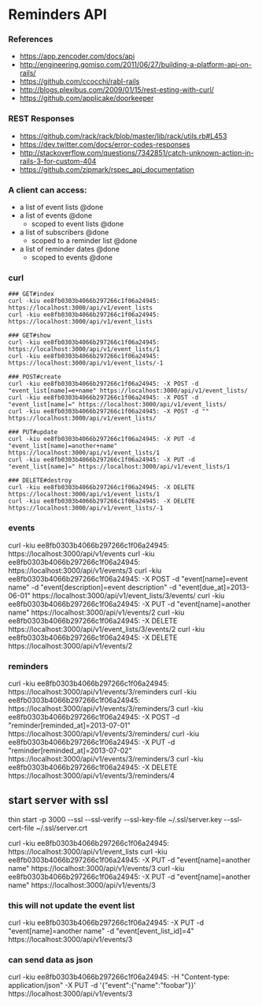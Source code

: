 # Reminders API

### References
* https://app.zencoder.com/docs/api
* http://engineering.gomiso.com/2011/06/27/building-a-platform-api-on-rails/
* https://github.com/ccocchi/rabl-rails
* http://blogs.plexibus.com/2009/01/15/rest-esting-with-curl/
* https://github.com/applicake/doorkeeper

### REST Responses
* https://github.com/rack/rack/blob/master/lib/rack/utils.rb#L453
* https://dev.twitter.com/docs/error-codes-responses
* http://stackoverflow.com/questions/7342851/catch-unknown-action-in-rails-3-for-custom-404
* https://github.com/zipmark/rspec_api_documentation

### A client can access:
* a list of event lists @done
* a list of events @done
  * scoped to event lists @done
* a list of subscribers @done
  * scoped to a reminder list @done
* a list of reminder dates @done
  * scoped to events @done

### curl
```
### GET#index
curl -kiu ee8fb0303b4066b297266c1f06a24945: https://localhost:3000/api/v1/event_lists
curl -kiu ee8fb0303b4066b297266c1f06a24945: https://localhost:3000/api/v1/event_lists

### GET#show
curl -kiu ee8fb0303b4066b297266c1f06a24945: https://localhost:3000/api/v1/event_lists/1
curl -kiu ee8fb0303b4066b297266c1f06a24945: https://localhost:3000/api/v1/event_lists/-1

### POST#create
curl -kiu ee8fb0303b4066b297266c1f06a24945: -X POST -d "event_list[name]=e+name" https://localhost:3000/api/v1/event_lists/
curl -kiu ee8fb0303b4066b297266c1f06a24945: -X POST -d "event_list[name]=" https://localhost:3000/api/v1/event_lists/
curl -kiu ee8fb0303b4066b297266c1f06a24945: -X POST -d "" https://localhost:3000/api/v1/event_lists/

### PUT#update
curl -kiu ee8fb0303b4066b297266c1f06a24945: -X PUT -d "event_list[name]=another+name" https://localhost:3000/api/v1/event_lists/1
curl -kiu ee8fb0303b4066b297266c1f06a24945: -X PUT -d "event_list[name]=" https://localhost:3000/api/v1/event_lists/1

### DELETE#destroy
curl -kiu ee8fb0303b4066b297266c1f06a24945: -X DELETE https://localhost:3000/api/v1/event_lists/1
curl -kiu ee8fb0303b4066b297266c1f06a24945: -X DELETE https://localhost:3000/api/v1/event_lists/-1
```

### events
curl -kiu ee8fb0303b4066b297266c1f06a24945: https://localhost:3000/api/v1/events
curl -kiu ee8fb0303b4066b297266c1f06a24945: https://localhost:3000/api/v1/events/3
curl -kiu ee8fb0303b4066b297266c1f06a24945: -X POST -d "event[name]=event name" -d "event[description]=event description" -d "event[due_at]=2013-06-01" https://localhost:3000/api/v1/event_lists/3/events/
curl -kiu ee8fb0303b4066b297266c1f06a24945: -X PUT -d "event[name]=another name" https://localhost:3000/api/v1/events/2
curl -kiu ee8fb0303b4066b297266c1f06a24945: -X DELETE https://localhost:3000/api/v1/event_lists/3/events/2
curl -kiu ee8fb0303b4066b297266c1f06a24945: -X DELETE https://localhost:3000/api/v1/events/2

### reminders
curl -kiu ee8fb0303b4066b297266c1f06a24945: https://localhost:3000/api/v1/events/3/reminders
curl -kiu ee8fb0303b4066b297266c1f06a24945: https://localhost:3000/api/v1/events/3/reminders/3
curl -kiu ee8fb0303b4066b297266c1f06a24945: -X POST -d "reminder[reminded_at]=2013-07-01" https://localhost:3000/api/v1/events/3/reminders/
curl -kiu ee8fb0303b4066b297266c1f06a24945: -X PUT -d "reminder[reminded_at]=2013-07-02" https://localhost:3000/api/v1/events/3/reminders/3
curl -kiu ee8fb0303b4066b297266c1f06a24945: -X DELETE https://localhost:3000/api/v1/events/3/reminders/4

## start server with ssl
thin start -p 3000 --ssl --ssl-verify --ssl-key-file ~/.ssl/server.key --ssl-cert-file ~/.ssl/server.crt

curl -kiu ee8fb0303b4066b297266c1f06a24945: https://localhost:3000/api/v1/event_lists
curl -kiu ee8fb0303b4066b297266c1f06a24945: -X PUT -d "event[name]=another name" https://localhost:3000/api/v1/events/3
curl -kiu ee8fb0303b4066b297266c1f06a24945: -X PUT -d "event[name]=another name" https://localhost:3000/api/v1/events/3

### this will not update the event list
curl -kiu ee8fb0303b4066b297266c1f06a24945: -X PUT -d "event[name]=another name" -d "event[event_list_id]=4" https://localhost:3000/api/v1/events/3

### can send data as json
curl -kiu ee8fb0303b4066b297266c1f06a24945: -H "Content-type: application/json" -X PUT -d '{"event":{"name":"foobar"}}' https://localhost:3000/api/v1/events/3
